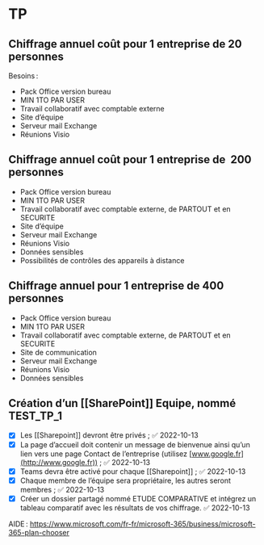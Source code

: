 # TP 

## Chiffrage annuel coût pour 1 entreprise de 20 personnes
Besoins : 
-   Pack Office version bureau 
-   MIN 1TO PAR USER     
-   Travail collaboratif avec comptable externe 
-   Site d’équipe   
-   Serveur mail Exchange 
-   Réunions Visio 

## Chiffrage annuel coût pour 1 entreprise de  200 personnes

-   Pack Office version bureau 
-   MIN 1TO PAR USER 
-   Travail collaboratif avec comptable externe, de PARTOUT et en SECURITE
-   Site d’équipe 
-   Serveur mail Exchange 
-   Réunions Visio 
-   Données sensibles 
-   Possibilités de contrôles des appareils à distance 

## Chiffrage annuel pour 1 entreprise de 400 personnes 

-   Pack Office version bureau 
-   MIN 1TO PAR USER 
-   Travail collaboratif avec comptable externe, de PARTOUT et en SECURITE 
-   Site de communication 
-   Serveur mail Exchange 
-   Réunions Visio 
-   Données sensibles 
    
## Création d’un [[SharePoint]] Equipe, nommé TEST_TP_1

- [x] Les [[Sharepoint]] devront être privés ; ✅ 2022-10-13
- [x] La page d’accueil doit contenir un message de bienvenue ainsi qu’un lien vers une page Contact de l’entreprise (utilisez [www.google.fr](http://www.google.fr)) ; ✅ 2022-10-13
- [x] Teams devra être activé pour chaque [[Sharepoint]] ; ✅ 2022-10-13
- [x] Chaque membre de l’équipe sera propriétaire, les autres seront membres ; ✅ 2022-10-13
- [x] Créer un dossier partagé nommé ETUDE COMPARATIVE et intégrez un tableau comparatif avec les résultats de vos chiffrage. ✅ 2022-10-13

AIDE : https://www.microsoft.com/fr-fr/microsoft-365/business/microsoft-365-plan-chooser
